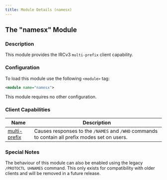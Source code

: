 ```yaml
---
title: Module Details (namesx)
---
```


## The "namesx" Module

### Description

This module provides the IRCv3 `multi-prefix` client capability.

### Configuration

To load this module use the following `<module>` tag:

```xml
<module name="namesx">
```

This module requires no other configuration.

### Client Capabilities

Name                                                                     | Description
------------------------------------------------------------------------ | -----------
[multi-prefix](https://ircv3.net/specs/extensions/multi-prefix-3.1.html) | Causes responses to the `/NAMES` and `/WHO` commands to contain all prefix modes set on users.

### Special Notes

The behaviour of this module can also be enabled using the legacy `/PROTOCTL UHNAMES` command. This only exists for compatibility with older clients and will be removed in a future release.
